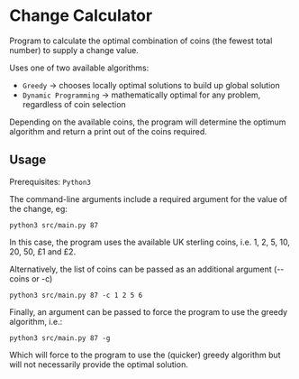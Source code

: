 # Change Calculator

Program to calculate the optimal combination of coins (the fewest total number) to supply a change value.

Uses one of two available algorithms:

- `Greedy` &rarr; chooses locally optimal solutions to build up global solution
- `Dynamic Programming` &rarr; mathematically optimal for any problem, regardless of coin selection

Depending on the available coins, the program will determine the optimum algorithm and return a print out of the coins required.


## Usage

Prerequisites: `Python3`

The command-line arguments include a required argument for the value of the change, eg:

    python3 src/main.py 87

In this case, the program uses the available UK sterling coins, i.e. 1, 2, 5, 10, 20, 50, £1 and £2.

Alternatively, the list of coins can be passed as an additional argument (--coins or -c)

    python3 src/main.py 87 -c 1 2 5 6

Finally, an argument can be passed to force the program to use the greedy algorithm, i.e.:

    python3 src/main.py 87 -g

Which will force to the program to use the (quicker) greedy algorithm but will not necessarily provide the optimal solution.
